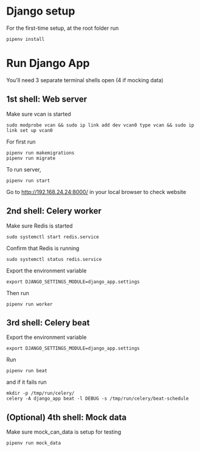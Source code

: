 # Django setup

For the first-time setup, at the root folder run
```
pipenv install
```

# Run Django App

You'll need 3 separate terminal shells open (4 if mocking data)

## 1st shell: Web server
Make sure vcan is started 
```
sudo modprobe vcan && sudo ip link add dev vcan0 type vcan && sudo ip link set up vcan0
```

For first run
```
pipenv run makemigrations
pipenv run migrate
```

To run server,
```
pipenv run start
```

Go to http://192.168.24.24:8000/ in your local browser to check website

## 2nd shell: Celery worker
Make sure Redis is started
```
sudo systemctl start redis.service
```

Confirm that Redis is running
```
sudo systemctl status redis.service
```

Export the environment variable
```
export DJANGO_SETTINGS_MODULE=django_app.settings
```

Then run 
```
pipenv run worker
```

## 3rd shell: Celery beat
Export the environment variable
```
export DJANGO_SETTINGS_MODULE=django_app.settings
```

Run 
```
pipenv run beat
```
and if it fails run
```
mkdir -p /tmp/run/celery/
celery -A django_app beat -l DEBUG -s /tmp/run/celery/beat-schedule
```

## (Optional) 4th shell: Mock data
Make sure mock_can_data is setup for testing
```
pipenv run mock_data
```

